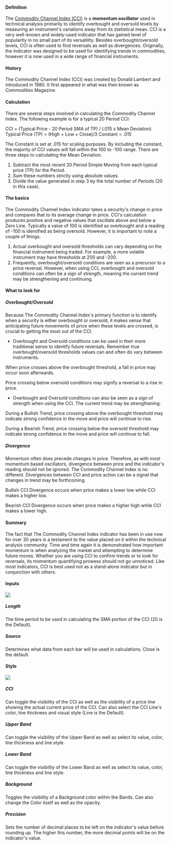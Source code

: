 #### Definition

The [Commodity Channel Index (CCI)](https://www.tradingview.com/scripts/commoditychannelindex/) is a **momentum oscillator** used in technical analysis primarily to identify overbought and oversold levels by measuring an instrument's variations away from its statistical mean. CCI is a very well-known and widely-used indicator that has gained level of popularity in no small part of its versatility. Besides overbought/oversold levels, CCI is often used to find reversals as well as divergences. Originally, the indicator was designed to be used for identifying trends in commodities, however it is now used in a wide range of financial instruments.

#### History

The Commodity Channel Index (CCI) was created by Donald Lambert and introduced in 1980. It first appeared in what was then known as _Commodities_ Magazine.

#### Calculation

There are several steps involved in calculating the Commodity Channel Index. The following example is for a typical 20 Period CCI:

CCI = (Typical Price  -  20 Period SMA of TP) / (.015 x Mean Deviation)
Typical Price (TP) = (High + Low + Close)/3
Constant = .015

The Constant is set at .015 for scaling purposes. By including the constant, the majority of CCI values will fall within the 100 to -100 range. There are three steps to calculating the Mean Deviation.

1.  Subtract the most recent 20 Period Simple Moving from each typical price (TP) for the Period.
2.  Sum these numbers strictly using absolute values.
3.  Divide the value generated in step 3 by the total number of Periods (20 in this case).

#### The basics

The Commodity Channel Index indicator takes a security's change in price and compares that to its average change in price. CCI's calculation produces positive and negative values that oscillate above and below a Zero Line. Typically a value of 100 is identified as overbought and a reading of -100 is identified as being oversold. However, it is important to note a couple of things.

1.  Actual overbought and oversold thresholds can vary depending on the financial instrument being traded. For example, a more volatile instrument may have thresholds at 200 and -200.
2.  Frequently, overbought/oversold conditions are seen as a precursor to a price reversal. However, when using CCI, overbought and oversold conditions can often be a sign of strength, meaning the current trend may be strengthening and continuing.

#### What to look for

##### Overbought/Oversold

Because The Commodity Channel Index's primary function is to identify when a security is either overbought or oversold, it makes sense that anticipating future movements of price when these levels are crossed, is crucial to getting the most out of the CCI.

-   Overbought and Oversold conditions can be used in their more traditional sense to identify future reversals. Remember true overbought/oversold thresholds values can and often do vary between instruments.

When price crosses above the overbought threshold, a fall in price may occur soon afterwards.

Price crossing below oversold conditions may signify a reversal to a rise in price.

-   Overbought and Oversold conditions can also be seen as a sign of strength when using the CCI. The current trend may be strengthening.

During a Bullish Trend, price crossing above the overbought threshold may indicate strong confidence in the move and price will continue to rise.

During a Bearish Trend, price crossing below the oversold threshold may indicate strong confidence in the move and price will continue to fall.

##### Divergence

Momentum often does precede changes in price. Therefore, as with most momentum based oscillators, divergence between price and the indicator's reading should not be ignored. The Commodity Channel Index is no different. Divergences between CCI and price action can be a signal that changes in trend may be forthcoming.

Bullish CCI Divergence occurs when price makes a lower low while CCI makes a higher low.

Bearish CCI Divergence occurs when price makes a higher high while CCI makes a lower high.

#### Summary

The fact that The Commodity Channel Index indicator has been in use now for over 30 years is a testament to the value placed on it within the technical analysis community. Time and time again it is demonstrated how important momentum is when analyzing the market and attempting to determine future moves. Whether you are using CCI to confirm trends or to look for reversals, its momentum quantifying prowess should not go unnoticed. Like most indicators, CCI is best used not as a stand-alone indicator but in conjunction with others.

#### Inputs

![](https://s3.amazonaws.com/cdn.freshdesk.com/data/helpdesk/attachments/production/43080400684/original/DuJiWhml0DrP4wWlcy8DUnPXtK4DOzzW-g.png?1572024190)

  

##### Length

The time period to be used in calculating the SMA portion of the CCI (20 is the Default).

##### Source

Determines what data from each bar will be used in calculations. Close is the default.

#### Style

![](https://s3.amazonaws.com/cdn.freshdesk.com/data/helpdesk/attachments/production/43080400720/original/zsSMNroNAsnjAstRSvF4hSNQ0Le57yYFvQ.png?1572024200)

##### CCI

Can toggle the visibility of the CCI as well as the visibility of a price line showing the actual current price of the CCI. Can also select the CCI Line's color, line thickness and visual style (Line is the Default).

##### Upper Band

Can toggle the visibility of the Upper Band as well as select its value, color, line thickness and line style.

##### Lower Band

Can toggle the visibility of the Lower Band as well as select its value, color, line thickness and line style.

##### Background

Toggles the visibility of a Background color within the Bands. Can also change the Color itself as well as the opacity.

##### Precision

Sets the number of decimal places to be left on the indicator's value before rounding up. The higher this number, the more decimal points will be on the indicator's value.
